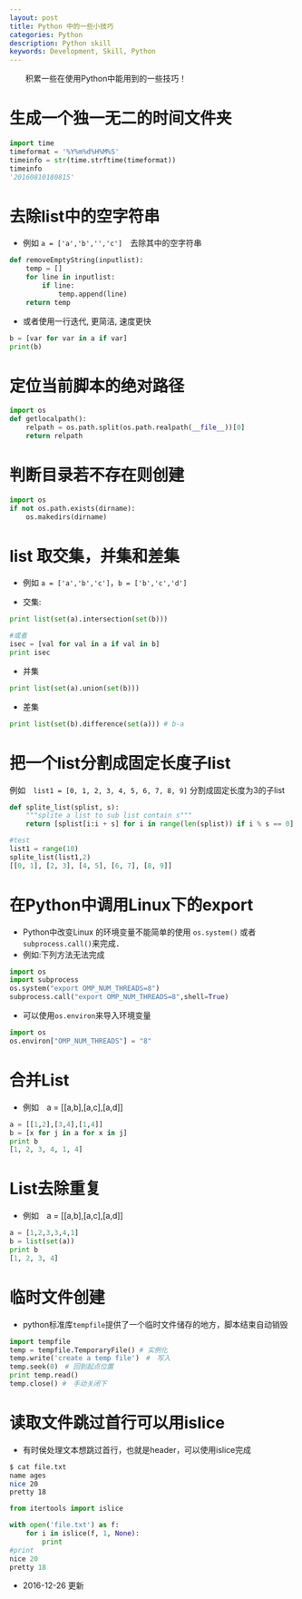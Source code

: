 ```yaml
---
layout: post
title: Python 中的一些小技巧
categories: Python
description: Python skill
keywords: Development, Skill, Python
---
```


　　积累一些在使用Python中能用到的一些技巧！


# 生成一个独一无二的时间文件夹

```python
import time
timeformat = '%Y%m%d%H%M%S'
timeinfo = str(time.strftime(timeformat))
timeinfo
'20160810180815'
```

# 去除list中的空字符串

* 例如 `a = ['a','b','','c']`　去除其中的空字符串

```python
def removeEmptyString(inputlist):
    temp = []
    for line in inputlist:
        if line:
            temp.append(line)
    return temp
```

* 或者使用一行迭代, 更简洁, 速度更快

```python
b = [var for var in a if var]
print(b)
```


# 定位当前脚本的绝对路径

```python
import os
def getlocalpath():
    relpath = os.path.split(os.path.realpath(__file__))[0]
    return relpath
```

# 判断目录若不存在则创建

```python
import os
if not os.path.exists(dirname):
    os.makedirs(dirname)
```

# list 取交集，并集和差集

* 例如 `a = ['a','b','c']`，`b = ['b','c','d']`

* 交集:

```python
print list(set(a).intersection(set(b)))

#或者
isec = [val for val in a if val in b]
print isec

```

* 并集

```python
print list(set(a).union(set(b)))
```

* 差集

```python
print list(set(b).difference(set(a))) # b-a

```


# 把一个list分割成固定长度子list

例如　`list1 = [0, 1, 2, 3, 4, 5, 6, 7, 8, 9]` 分割成固定长度为3的子list

```python
def splite_list(splist, s):
    """splite a list to sub list contain s"""
    return [splist[i:i + s] for i in range(len(splist)) if i % s == 0]

#test
list1 = range(10)
splite_list(list1,2)
[[0, 1], [2, 3], [4, 5], [6, 7], [8, 9]]
```

# 在Python中调用Linux下的export

* Python中改变Linux 的环境变量不能简单的使用 `os.system()` 或者 `subprocess.call()`来完成．
* 例如:下列方法无法完成

```python
import os
import subprocess
os.system("export OMP_NUM_THREADS=8")
subprocess.call("export OMP_NUM_THREADS=8",shell=True)

```

* 可以使用`os.environ`来导入环境变量

```python
import os
os.environ["OMP_NUM_THREADS"] = "8"

```

# 合并List

* 例如　a = [[a,b],[a,c],[a,d]]

```python
a = [[1,2],[3,4],[1,4]]
b = [x for j in a for x in j]
print b
[1, 2, 3, 4, 1, 4]
```

# List去除重复

* 例如　a = [[a,b],[a,c],[a,d]]

```python
a = [1,2,3,3,4,1]
b = list(set(a))
print b
[1, 2, 3, 4]
```

# 临时文件创建

* python标准库``tempfile``提供了一个临时文件储存的地方，脚本结束自动销毁

```python
import tempfile
temp = tempfile.TemporaryFile() # 实例化
temp.write('create a temp file')　#　写入
temp.seek(0)　# 回到起点位置
print temp.read()
temp.close() #　手动关闭下
```

# 读取文件跳过首行可以用islice

* 有时侯处理文本想跳过首行，也就是header，可以使用islice完成

```bash
$ cat file.txt
name ages
nice 20
pretty 18
```

```python
from itertools import islice

with open('file.txt') as f:
    for i in islice(f, 1, None):
        print
#print
nice 20
pretty 18
```


* 2016-12-26 更新